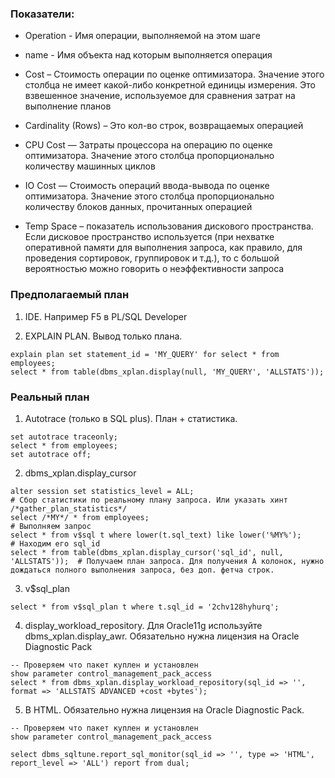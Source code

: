 ### Показатели:
  - Operation - Имя операции, выполняемой на этом шаге
  - name - Имя объекта над которым выполняется операция
  - Cost – Стоимость операции по оценке оптимизатора. Значение этого столбца не имеет какой-либо конкретной единицы измерения. Это взвешенное значение, используемое для сравнения затрат на выполнение планов
  
  - Cardinality (Rows) – Это кол-во строк, возвращаемых операцией
  - CPU Cost — Затраты процессора на операцию по оценке оптимизатора. Значение этого столбца пропорционально количеству машинных циклов
  - IO Cost — Стоимость операций ввода-вывода по оценке оптимизатора. Значение этого столбца пропорционально количеству блоков данных, прочитанных операцией
  
  - Temp Space – показатель использования дискового пространства. Если дисковое пространство используется (при нехватке оперативной памяти для выполнения запроса, как правило, для проведения сортировок, группировок и т.д.), то с большой вероятностью можно говорить о неэффективности запроса


### Предполагаемый план
  1. IDE. Например F5 в PL/SQL Developer
  
  2. EXPLAIN PLAN. Вывод только плана.
  ````
  explain plan set statement_id = 'MY_QUERY' for select * from employees; 
  select * from table(dbms_xplan.display(null, 'MY_QUERY', 'ALLSTATS'));
  ````

### Реальный план
  1. Autotrace (только в SQL plus). План + статистика.
  ````
  set autotrace traceonly;
  select * from employees;
  set autotrace off;
  ````
  
  2. dbms_xplan.display_cursor
  ````
  alter session set statistics_level = ALL;                                    # Сбор статистики по реальному плану запроса. Или указать хинт /*gather_plan_statistics*/
  select /*MY*/ * from employees;                                              # Выполняем запрос
  select * from v$sql t where lower(t.sql_text) like lower('%MY%');            # Находим его sql_id
  select * from table(dbms_xplan.display_cursor('sql_id', null, 'ALLSTATS'));  # Получаем план запроса. Для получения A колонок, нужно дождаться полного выполнения запроса, без доп. фетча строк.
  ````
  
  3. v$sql_plan
  ````
  select * from v$sql_plan t where t.sql_id = '2chv128hyhurq';
  ````
  
  4. display_workload_repository. Для Oracle11g используйте dbms_xplan.display_awr. Обязательно нужна лицензия на Oracle Diagnostic Pack
  ````
  -- Проверяем что пакет куплен и установлен
  show parameter control_management_pack_access
  select * from dbms_xplan.display_workload_repository(sql_id => '', format => 'ALLSTATS ADVANCED +cost +bytes');
  ````
  
  5. В HTML. Обязательно нужна лицензия на Oracle Diagnostic Pack.
  ````
  -- Проверяем что пакет куплен и установлен
  show parameter control_management_pack_access
  
  select dbms_sqltune.report_sql_monitor(sql_id => '', type => 'HTML', report_level => 'ALL') report from dual;
  ````